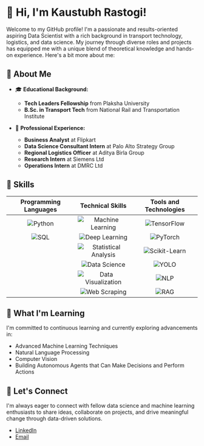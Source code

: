 # 👋 Hi, I'm Kaustubh Rastogi!

Welcome to my GitHub profile! I'm a passionate and results-oriented aspiring Data Scientist with a rich background in transport technology, logistics, and data science. My journey through diverse roles and projects has equipped me with a unique blend of theoretical knowledge and hands-on experience. Here's a bit more about me:

## 🚀 About Me

- 🎓 **Educational Background:**
  - **Tech Leaders Fellowship** from Plaksha University
  - **B.Sc. in Transport Tech** from National Rail and Transportation Institute

- 💼 **Professional Experience:**
  - **Business Analyst** at Flipkart
  - **Data Science Consultant Intern** at Palo Alto Strategy Group
  - **Regional Logistics Officer** at Aditya Birla Group
  - **Research Intern** at Siemens Ltd
  - **Operations Intern** at DMRC Ltd

## 🔧 Skills

<div align="center">

| Programming Languages | Technical Skills | Tools and Technologies |
|:----------------------:|:----------------:|:----------------------:|
| ![Python](https://img.shields.io/badge/Python-3776AB?style=for-the-badge&logo=python&logoColor=white) | ![Machine Learning](https://img.shields.io/badge/Machine%20Learning-brightgreen?style=for-the-badge) | ![TensorFlow](https://img.shields.io/badge/TensorFlow-FF6F00?style=for-the-badge&logo=tensorflow&logoColor=white) |
| ![SQL](https://img.shields.io/badge/SQL-336791?style=for-the-badge&logo=postgresql&logoColor=white) | ![Deep Learning](https://img.shields.io/badge/Deep%20Learning-blue?style=for-the-badge) | ![PyTorch](https://img.shields.io/badge/PyTorch-EE4C2C?style=for-the-badge&logo=pytorch&logoColor=white) |
| | ![Statistical Analysis](https://img.shields.io/badge/Statistical%20Analysis-FFA500?style=for-the-badge) | ![Scikit-Learn](https://img.shields.io/badge/Scikit--Learn-F7931E?style=for-the-badge&logo=scikit-learn&logoColor=white) |
| | ![Data Science](https://img.shields.io/badge/Data%20Science-blue?style=for-the-badge) | ![YOLO](https://img.shields.io/badge/YOLO-00FFFF?style=for-the-badge) |
| | ![Data Visualization](https://img.shields.io/badge/Data%20Visualization-brightgreen?style=for-the-badge) | ![NLP](https://img.shields.io/badge/NLP-yellow?style=for-the-badge) |
| | ![Web Scraping](https://img.shields.io/badge/Web%20Scraping-FF4500?style=for-the-badge) | ![RAG](https://img.shields.io/badge/RAG-000000?style=for-the-badge) |


</div>

## 🌱 What I'm Learning

I'm committed to continuous learning and currently exploring advancements in:
- Advanced Machine Learning Techniques
- Natural Language Processing
- Computer Vision
- Building Autonomous Agents that Can Make Decisions and Perform Actions


## 💬 Let's Connect

I'm always eager to connect with fellow data science and machine learning enthusiasts to share ideas, collaborate on projects, and drive meaningful change through data-driven solutions. 

- [LinkedIn](https://www.linkedin.com/in/kaustubh-rastogi/)
- [Email](mailto:rastogikaustubh1586@gmail.com)

<!---
rastogi17/rastogi17 is a ✨ special ✨ repository because its `README.md` (this file) appears on your GitHub profile.
You can click the Preview link to take a look at your changes.
--->
